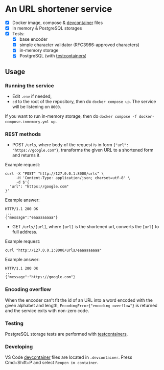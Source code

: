 # An URL shortener service

- [x] Docker image, compose & [devcontainer](https://containers.dev) files
- [x] In memory & PostgreSQL storages
- [x] Tests:
    - [x] base encoder
    - [x] simple character validator (RFC3986-approved characters)
    - [x] in-memory storage
    - [x] PostgreSQL (with [testcontainers](https://golang.testcontainers.org))

## Usage

### Running the service

- Edit `.env` if needed,
- `cd` to the root of the repository, then do `docker compose up`. The service will be listening on `8000`.

If you want to run in-memory storage, then do `docker compose -f docker-compose.inmemory.yml up`.

### REST methods
- POST `/urls`, where body of the request is in form `{"url": "https://google.com"}`, transforms the given URL to a shortened form and returns it.

Example request:
```
curl -X "POST" "http://127.0.0.1:8000/urls" \
     -H 'Content-Type: application/json; charset=utf-8' \
     -d $'{
  "url": "https://google.com"
}'
```
Example answer:
```
HTTP/1.1 200 OK
...
{"message":"eaaaaaaaaa"}
```

- GET `/urls/[url]`, where `[url]` is the shortened url, converts the `[url]` to full address.

Example request:
```
curl "http://127.0.0.1:8000/urls/eaaaaaaaaa"
```

Example answer:
```
HTTP/1.1 200 OK
...
{"message":"https://google.com"}
```

### Encoding overflow
When the encoder can't fit the id of an URL into a word encoded with the given alphabet and length, `EncodingError{"encoding overflow"}` is returned and the service exits with non-zero code.

### Testing
PostgreSQL storage tests are performed with [testcontainers](https://golang.testcontainers.org).

### Developing
VS Code [devcontainer](https://containers.dev) files are located in `.devcontainer`. Press Cmd+Shift+P and select `Reopen in container`.

